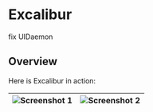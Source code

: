 # Excalibur
fix UIDaemon


## Overview

Here is Excalibur in action:

| ![Screenshot 1]([https://example.com/screenshot1.png](https://github.com/andrd3v/Excalibur/blob/main/1.PNG)) | ![Screenshot 2]([https://example.com/screenshot2.png](https://github.com/andrd3v/Excalibur/blob/main/2.PNG)) |
|---|---|
